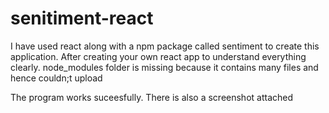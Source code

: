 # senitiment-react

 I have used react along with a npm package called sentiment to create this application.
 After creating your own react app to understand everything clearly.
 node_modules folder is missing because it contains many files and hence couldn;t upload 
 
 The program works suceesfully.
 There is also a screenshot attached
 
